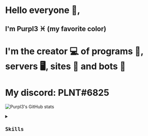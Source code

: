 # Hello everyone 👋, 
## I'm Purpl3 ♓️ (my favorite color)
# I'm the creator 💻 of programs 🧩, servers 🖥, sites 📡 and bots 🤖
# My discord: PLNT#6825
![Purpl3's GitHub stats](https://github-readme-stats.vercel.app/api?username=purpl3-yt&show_icons=true&theme=cobalt)
<p align="center">
   <details>
      <summary>
         <kbd><h3>Skills</h3><kbd>
      </summary>
           Python 70-80%
           <br>
           Java 0.01%
           <br>
           HTML 40-47%
           <br>
           CSS 40-47%
           <br>
           JS 7%
      </details>
</p>
